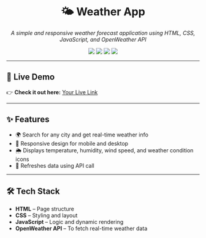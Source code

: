 <h1 align="center">🌤️ Weather App</h1>
<p align="center"><em>A simple and responsive weather forecast application using HTML, CSS, JavaScript, and OpenWeather API</em></p>

<p align="center">
  <img src="https://img.shields.io/badge/HTML5-orange?logo=html5&logoColor=white" />
  <img src="https://img.shields.io/badge/CSS3-blue?logo=css3&logoColor=white" />
  <img src="https://img.shields.io/badge/JavaScript-yellow?logo=javascript&logoColor=black" />
  <img src="https://img.shields.io/badge/API-OpenWeather-lightgrey" />
</p>

---

## 📸 Live Demo

👉 **Check it out here:** [Your Live Link](weather-api-project-eight.vercel.app)  



---

## ✨ Features

- 🌍 Search for any city and get real-time weather info  
- 📱 Responsive design for mobile and desktop  
- 🌦️ Displays temperature, humidity, wind speed, and weather condition icons  
- 🔁 Refreshes data using API call

---

## 🛠️ Tech Stack

- **HTML** – Page structure  
- **CSS** – Styling and layout  
- **JavaScript** – Logic and dynamic rendering  
- **OpenWeather API** – To fetch real-time weather data
